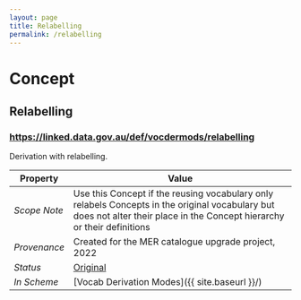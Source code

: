 ```yaml
---
layout: page
title: Relabelling
permalink: /relabelling
---
```

# Concept

## Relabelling

### <https://linked.data.gov.au/def/vocdermods/relabelling>

Derivation with relabelling.

**Property** | **Value**
--- | ---
_Scope Note_ | Use this Concept if the reusing vocabulary only relabels Concepts in the original vocabulary but does not alter their place in the Concept hierarchy or their definitions
_Provenance_ | Created for the MER catalogue upgrade project, 2022
_Status_ | [Original](https://linked.data.gov.au/def/reg-statuses/original)
_In Scheme_ | [Vocab Derivation Modes]({{ site.baseurl }}/)